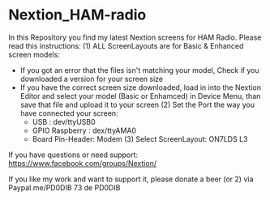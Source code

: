 # Nextion_HAM-radio
In this Repository you find my latest Nextion screens for HAM Radio.
Please read this instructions:
  (1) ALL ScreenLayouts are for Basic & Enhanced screen models:
   * If you got an error that the files isn't matching your model, Check if you downloaded a version for your screen size
   * If you have the correct screen size downloaded, load in into the Nextion Editor and select your model (Basic or Enhamced) in Device
     Menu, than save that file and upload it to your screen
  (2) Set the Port the way you have connected your screen:
      + USB             : dev/ttyUSB0
      + GPIO Raspberry  : dex/ttyAMA0
      + Board Pin-Header: Modem
  (3) Select ScreenLayout: ON7LDS L3
  
  If you have questions or need support: https://www.facebook.com/groups/Nextion/
  
  If you like my work and want to support it, please donate a beer (or 2) via Paypal.me/PD0DIB 
  73 de PD0DIB
